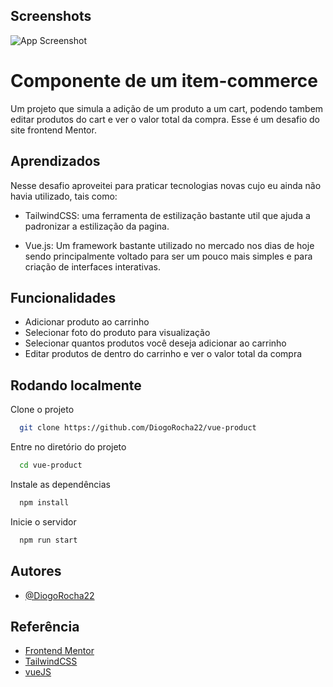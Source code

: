 
## Screenshots

![App Screenshot](https://via.placeholder.com/468x300?text=App+Screenshot+Here)


# Componente de um item-commerce

Um projeto que simula a adição de um produto a um cart, podendo tambem editar produtos do cart e ver o valor total da compra. Esse é um desafio do site frontend Mentor.


## Aprendizados

Nesse desafio aproveitei para praticar tecnologias novas cujo eu ainda não havia utilizado, tais como:

- TailwindCSS: uma ferramenta de estilização bastante util que ajuda a padronizar a estilização da pagina.

- Vue.js: Um framework bastante utilizado no mercado nos dias de hoje sendo principalmente voltado para ser um pouco mais simples e para criação de interfaces interativas.


## Funcionalidades

- Adicionar produto ao carrinho
- Selecionar foto do produto para visualização
- Selecionar quantos produtos você deseja adicionar ao carrinho
- Editar produtos de dentro do carrinho e ver o valor total da compra


## Rodando localmente

Clone o projeto

```bash
  git clone https://github.com/DiogoRocha22/vue-product
```

Entre no diretório do projeto

```bash
  cd vue-product
```

Instale as dependências

```bash
  npm install
```

Inicie o servidor

```bash
  npm run start
```


## Autores

- [@DiogoRocha22](https://github.com/DiogoRocha22)


## Referência

 - [Frontend Mentor](https://www.frontendmentor.io/)
 - [TailwindCSS](https://tailwindcss.com)
 - [vueJS](https://vuejs.org)


